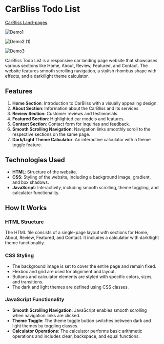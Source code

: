 # CarBliss Todo List

[CarBliss Land-pages](file:///C:/Users/ANC/Desktop/land-pages/home.html)


![Demo1](https://github.com/user-attachments/assets/2a8a1492-2839-4349-9858-5facb1a59282)

![Demo2 (1)](https://github.com/user-attachments/assets/719011e4-736d-4ff7-a4da-98a1ad94732e)

![Demo3](https://github.com/user-attachments/assets/c1939cf4-da3a-4f06-9be5-94e5645ad0ab)


CarBliss Todo List is a responsive car landing page website that showcases various sections like Home, About, Review, Featured, and Contact. The website features smooth scrolling navigation, a stylish rhombus shape with effects, and a dark/light theme calculator.

## Features

1. **Home Section**: Introduction to CarBliss with a visually appealing design.
2. **About Section**: Information about the CarBliss and its services.
3. **Review Section**: Customer reviews and testimonials.
4. **Featured Section**: Highlighted car models and features.
5. **Contact Section**: Contact form for inquiries and feedback.
6. **Smooth Scrolling Navigation**: Navigation links smoothly scroll to the respective sections on the same page.
7. **Dark/Light Theme Calculator**: An interactive calculator with a theme toggle feature.

## Technologies Used

- **HTML**: Structure of the website.
- **CSS**: Styling of the website, including a background image, gradient, and box shadows.
- **JavaScript**: Interactivity, including smooth scrolling, theme toggling, and calculator functionality.

## How It Works

### HTML Structure

The HTML file consists of a single-page layout with sections for Home, About, Review, Featured, and Contact. It includes a calculator with dark/light theme functionality.

### CSS Styling

- The background image is set to cover the entire page and remain fixed.
- Flexbox and grid are used for alignment and layout.
- Buttons and calculator elements are styled with specific colors, sizes, and transitions.
- The dark and light themes are defined using CSS classes.

### JavaScript Functionality

- **Smooth Scrolling Navigation**: JavaScript enables smooth scrolling when navigation links are clicked.
- **Theme Toggle**: The theme toggle button switches between dark and light themes by toggling classes.
- **Calculator Operations**: The calculator performs basic arithmetic operations and includes clear, backspace, and equal functions.

